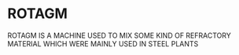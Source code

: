 # ROTAGM
ROTAGM IS A MACHINE USED TO MIX SOME KIND OF REFRACTORY MATERIAL WHICH WERE MAINLY USED IN STEEL PLANTS
